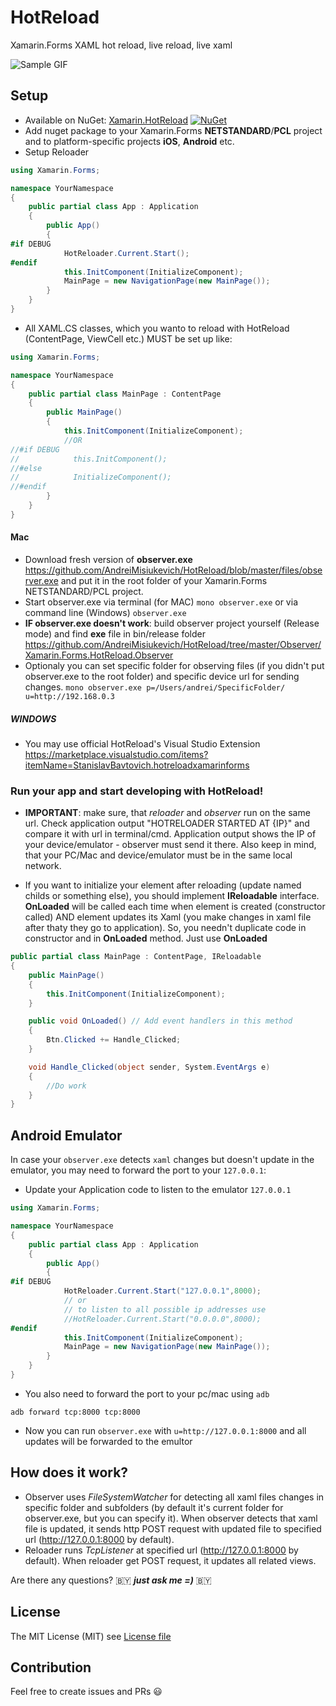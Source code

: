 # HotReload
Xamarin.Forms XAML hot reload, live reload, live xaml

![Sample GIF](https://github.com/AndreiMisiukevich/HotReload/blob/master/files/gf1.gif?raw=true)


## Setup
* Available on NuGet: [Xamarin.HotReload](http://www.nuget.org/packages/Xamarin.HotReload) [![NuGet](https://img.shields.io/nuget/v/Xamarin.HotReload.svg?label=NuGet)](https://www.nuget.org/packages/Xamarin.HotReload)
* Add nuget package to your Xamarin.Forms **NETSTANDARD**/**PCL** project and to platform-specific projects **iOS**, **Android** etc.
* Setup Reloader
```csharp
using Xamarin.Forms;

namespace YourNamespace
{
    public partial class App : Application
    {
        public App()
        {
#if DEBUG
            HotReloader.Current.Start();     
#endif
            this.InitComponent(InitializeComponent);
            MainPage = new NavigationPage(new MainPage());
        }
    }
}
```

* All XAML.CS classes, which you wanto to reload with HotReload (ContentPage, ViewCell etc.) MUST be set up like:
```csharp
using Xamarin.Forms;

namespace YourNamespace
{
    public partial class MainPage : ContentPage
    {
        public MainPage()
        {
            this.InitComponent(InitializeComponent);
            //OR
//#if DEBUG
//            this.InitComponent();
//#else
//            InitializeComponent();
//#endif
        }
    }
}
```

#### Mac

* Download fresh version of **observer.exe** https://github.com/AndreiMisiukevich/HotReload/blob/master/files/observer.exe and put it in the root folder of your Xamarin.Forms NETSTANDARD/PCL project.
* Start observer.exe via terminal (for MAC) ```mono observer.exe``` or via command line (Windows) ```observer.exe```
* **IF observer.exe doesn't work**: build observer project yourself (Release mode) and find **exe** file in bin/release folder https://github.com/AndreiMisiukevich/HotReload/tree/master/Observer/Xamarin.Forms.HotReload.Observer 
* Optionaly you can set specific folder for observing files (if you didn't put observer.exe to the root folder) and specific device url for sending changes.
```mono observer.exe p=/Users/andrei/SpecificFolder/ u=http://192.168.0.3```

##### WINDOWS 

* You may use official HotReload's Visual Studio Extension https://marketplace.visualstudio.com/items?itemName=StanislavBavtovich.hotreloadxamarinforms


### Run your app and start developing with **HotReload**!

* **IMPORTANT**: make sure, that *reloader* and *observer* run on the same url. Check application output "HOTRELOADER STARTED AT {IP}" and compare it with url in terminal/cmd. Application output shows the IP of your device/emulator - observer must send it there. Also keep in mind, that your PC/Mac and device/emulator must be in the same local network.

* If you want to initialize your element after reloading (update named childs or something else), you should implement **IReloadable** interface. **OnLoaded** will be called each time when element is created (constructor called) AND element updates its Xaml (you make changes in xaml file after thaty they go to application). So, you needn't duplicate code in constructor and in **OnLoaded** method. Just use **OnLoaded**

```csharp
public partial class MainPage : ContentPage, IReloadable
{
    public MainPage()
    {
        this.InitComponent(InitializeComponent);
    }

    public void OnLoaded() // Add event handlers in this method
    {
        Btn.Clicked += Handle_Clicked;
    }

    void Handle_Clicked(object sender, System.EventArgs e)
    {
        //Do work
    }
}
```

## Android Emulator
In case your `observer.exe` detects `xaml` changes but doesn't update in the emulator, you may need to forward the port to your `127.0.0.1`:

- Update your Application code to listen to the emulator `127.0.0.1`
```csharp
using Xamarin.Forms;

namespace YourNamespace
{
    public partial class App : Application
    {
        public App()
        {
#if DEBUG
            HotReloader.Current.Start("127.0.0.1",8000);
            // or
            // to listen to all possible ip addresses use
            //HotReloader.Current.Start("0.0.0.0",8000); 
#endif
            this.InitComponent(InitializeComponent);
            MainPage = new NavigationPage(new MainPage());
        }
    }
}
```
- You also need to forward the port to your pc/mac using `adb`

```
adb forward tcp:8000 tcp:8000
```

- Now you can run `observer.exe` with `u=http://127.0.0.1:8000` and all updates will be forwarded to the emultor 

## How does it work?
- Observer uses *FileSystemWatcher* for detecting all xaml files changes in specific folder and subfolders (by default it's current folder for observer.exe, but you can specify it). When observer detects that xaml file is updated, it sends http POST request with updated file to specified url (http://127.0.0.1:8000 by default).
- Reloader runs *TcpListener* at specified url (http://127.0.0.1:8000 by default). When reloader get POST request, it updates all related views.

Are there any questions? 🇧🇾 ***just ask me =)*** 🇧🇾

## License
The MIT License (MIT) see [License file](LICENSE)

## Contribution
Feel free to create issues and PRs 😃
